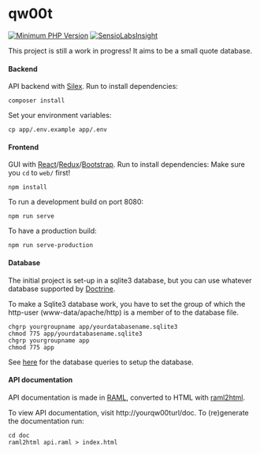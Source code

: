 # qw00t

[![Minimum PHP Version](https://img.shields.io/badge/php-%3E%3D%205.6-blue.svg?no-cache=1)](https://php.net/)
[![SensioLabsInsight](https://insight.sensiolabs.com/projects/550fa6fd-03db-4387-a1bf-01a2f775dabf/mini.png)](https://insight.sensiolabs.com/projects/550fa6fd-03db-4387-a1bf-01a2f775dabf)

This project is still a work in progress! It aims to be a small quote database.

#### Backend
API backend with [Silex](https://github.com/silexphp/Silex). Run to install dependencies:

    composer install

Set your environment variables:

    cp app/.env.example app/.env

#### Frontend
GUI with [React](https://github.com/facebook/react)/[Redux](https://github.com/reactjs/redux)/[Bootstrap](https://github.com/twbs/bootstrap). Run to install dependencies:
Make sure you `cd` to `web/` first!

    npm install

To run a development build on port 8080: 

    npm run serve

To have a production build:

    npm run serve-production

#### Database
The initial project is set-up in a sqlite3 database, but you can use whatever database supported by [Doctrine](https://github.com/doctrine/dbal).

To make a Sqlite3 database work, you have to set the group of which the http-user (www-data/apache/http) is a member of to the database file.

    chgrp yourgroupname app/yourdatabasename.sqlite3
    chmod 775 app/yourdatabasename.sqlite3
    chgrp yourgroupname app
    chmod 775 app

See [here](https://github.com/BowlOfSoup/qw00t/wiki/SQL-dump) for the database queries to setup the database.

#### API documentation
API documentation is made in [RAML](https://github.com/raml-org/raml-spec), converted to HTML with [raml2html](https://github.com/raml2html/raml2html).

To view API documentation, visit http://yourqw00turl/doc. To (re)generate the documentation run:

    cd doc
    raml2html api.raml > index.html
